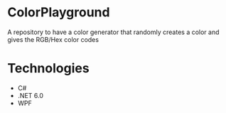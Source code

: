 # ColorPlayground
A repository to have a color generator that randomly creates a color and gives the RGB/Hex color codes

# Technologies
- C#
- .NET 6.0
- WPF
